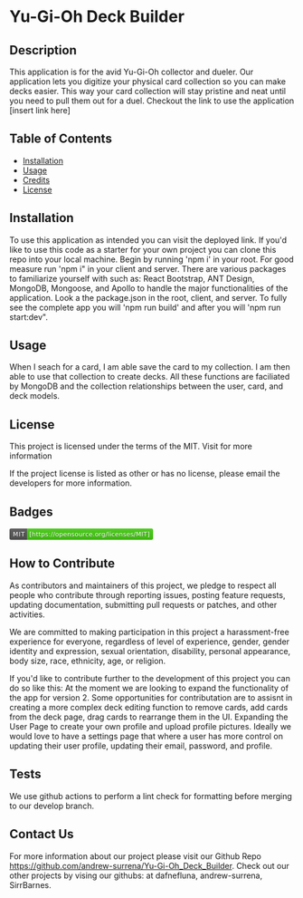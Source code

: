 # Yu-Gi-Oh Deck Builder

## Description

This application is for the avid Yu-Gi-Oh collector and dueler. Our application lets you digitize your physical card collection so you can make decks easier. This way your card collection will stay pristine and neat until you need to pull them out for a duel. Checkout the link to use the application [insert link here]

## Table of Contents

- [Installation](#installation)
- [Usage](#usage)
- [Credits](#credits)
- [License](#license)

## Installation

To use this application as intended you can visit the deployed link. If you'd like to use this code as a starter for your own project you can clone this repo into your local machine. Begin by running 'npm i' in your root. For good measure run 'npm i" in your client and server. There are various packages to familiarize yourself with such as: React Bootstrap, ANT Design, MongoDB, Mongoose, and Apollo to handle the major functionalities of the application. Look a the package.json in the root, client, and server. To fully see the complete app you will 'npm run build' and after you will 'npm run start:dev".

## Usage

 When I seach for a card, I am able save the card to my collection. I am then able to use that collection to create decks. All these functions are faciliated by MongoDB and the collection relationships between the user, card, and deck models.

## License

This project is licensed under the terms of the MIT. Visit  for more information

If the project license is listed as other or has no license, please email the developers for more information.

## Badges

<svg xmlns="http://www.w3.org/2000/svg" xmlns:xlink="http://www.w3.org/1999/xlink" width="254" height="20" role="img" aria-label="MIT: [https://opensource.org/licenses/MIT]"><title>MIT: [https://opensource.org/licenses/MIT]</title><linearGradient id="s" x2="0" y2="100%"><stop offset="0" stop-color="#bbb" stop-opacity=".1"/><stop offset="1" stop-opacity=".1"/></linearGradient><clipPath id="r"><rect width="254" height="20" rx="3" fill="#fff"/></clipPath><g clip-path="url(#r)"><rect width="31" height="20" fill="#555"/><rect x="31" width="223" height="20" fill="#4c1"/><rect width="254" height="20" fill="url(#s)"/></g><g fill="#fff" text-anchor="middle" font-family="Verdana,Geneva,DejaVu Sans,sans-serif" text-rendering="geometricPrecision" font-size="110"><text aria-hidden="true" x="165" y="150" fill="#010101" fill-opacity=".3" transform="scale(.1)" textLength="210">MIT</text><text x="165" y="140" transform="scale(.1)" fill="#fff" textLength="210">MIT</text><text aria-hidden="true" x="1415" y="150" fill="#010101" fill-opacity=".3" transform="scale(.1)" textLength="2130">[https://opensource.org/licenses/MIT]</text><text x="1415" y="140" transform="scale(.1)" fill="#fff" textLength="2130">[https://opensource.org/licenses/MIT]</text></g></svg>

## How to Contribute

As contributors and maintainers of this project, we pledge to respect all people who contribute through reporting issues, posting feature requests, updating documentation, submitting pull requests or patches, and other activities.

We are committed to making participation in this project a harassment-free experience for everyone, regardless of level of experience, gender, gender identity and expression, sexual orientation, disability, personal appearance, body size, race, ethnicity, age, or religion.

If you'd like to contribute further to the development of this project you can do so like this:
At the moment we are looking to expand the functionality of the app for version 2. Some opportunities for contributation are to assisnt in creating a more complex deck editing function to remove cards, add cards from the deck page, drag cards to rearrange them in the UI. Expanding the User Page to create your own profile and upload profile pictures. Ideally we would love to have a settings page that where a user has more control on updating their user profile, updating their email, password, and profile.

## Tests

We use github actions to perform a lint check for formatting before merging to our develop branch.

## Contact Us

For more information about our project please visit our Github Repo <https://github.com/andrew-surrena/Yu-Gi-Oh_Deck_Builder>. Check out our other projects by vising our githubs: at dafnefluna, andrew-surrena, SirrBarnes.
